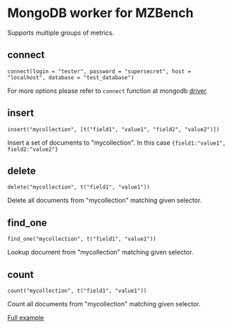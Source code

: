 # MongoDB worker for MZBench

Supports multiple groups of metrics.

## connect

	connect(login = "tester", password = "supersecret", host = "localhost", database = "test_database")

For more options please refer to `connect` function at mongodb [driver](https://github.com/comtihon/mongodb-erlang#connecting).

## insert

	insert("mycollection", [t("field1", "value1", "field2", "value2")])

Insert a set of documents to "mycollection". In this case `{field1:"value1", field2:"value2"}`

## delete

	delete("mycollection", t("field1", "value1"))

Delete all documents from "mycollection" matching given selector.

## find_one

	find_one("mycollection", t("field1", "value1"))

Lookup document from "mycollection" matching given selector.

## count

	count("mycollection", t("field1", "value1"))

Count all documents from "mycollection" matching given selector.

[Full example](examples/mongo.bdl)